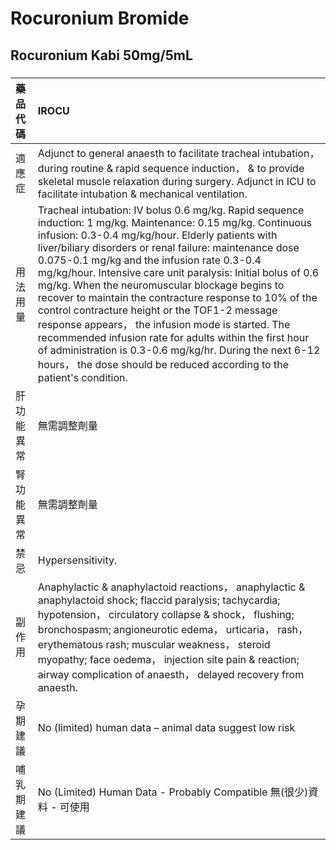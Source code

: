 # Rocuronium Bromide

## Rocuronium Kabi 50mg/5mL

##### 

| 藥品代碼   | IROCU                                                                                                                                                                                                                                                                                                                                                                                                                                                                                                                                                                                                                                                                                                                                                          |
|:-----------|:---------------------------------------------------------------------------------------------------------------------------------------------------------------------------------------------------------------------------------------------------------------------------------------------------------------------------------------------------------------------------------------------------------------------------------------------------------------------------------------------------------------------------------------------------------------------------------------------------------------------------------------------------------------------------------------------------------------------------------------------------------------|
| 適應症     | Adjunct to general anaesth to facilitate tracheal intubation， during routine & rapid sequence induction， & to provide skeletal muscle relaxation during surgery. Adjunct in ICU to facilitate intubation & mechanical ventilation.                                                                                                                                                                                                                                                                                                                                                                                                                                                                                                                           |
| 用法用量   | Tracheal intubation: IV bolus 0.6 mg/kg. Rapid sequence induction: 1 mg/kg. Maintenance: 0.15 mg/kg. Continuous infusion: 0.3-0.4 mg/kg/hour. Elderly patients with liver/biliary disorders or renal failure: maintenance dose 0.075-0.1 mg/kg and the infusion rate 0.3-0.4 mg/kg/hour. Intensive care unit paralysis: Initial bolus of 0.6 mg/kg. When the neuromuscular blockage begins to recover to maintain the contracture response to 10% of the control contracture height or the TOF1-2 message response appears， the infusion mode is started. The recommended infusion rate for adults within the first hour of administration is 0.3-0.6 mg/kg/hr. During the next 6-12 hours， the dose should be reduced according to the patient's condition. |
| 肝功能異常 | 無需調整劑量                                                                                                                                                                                                                                                                                                                                                                                                                                                                                                                                                                                                                                                                                                                                                   |
| 腎功能異常 | 無需調整劑量                                                                                                                                                                                                                                                                                                                                                                                                                                                                                                                                                                                                                                                                                                                                                   |
| 禁忌       | Hypersensitivity.                                                                                                                                                                                                                                                                                                                                                                                                                                                                                                                                                                                                                                                                                                                                              |
| 副作用     | Anaphylactic & anaphylactoid reactions， anaphylactic & anaphylactoid shock; flaccid paralysis; tachycardia; hypotension， circulatory collapse & shock， flushing; bronchospasm; angioneurotic edema， urticaria， rash， erythematous rash; muscular weakness， steroid myopathy; face oedema， injection site pain & reaction; airway complication of anaesth， delayed recovery from anaesth.                                                                                                                                                                                                                                                                                                                                                              |
| 孕期建議   | No (limited) human data – animal data suggest low risk                                                                                                                                                                                                                                                                                                                                                                                                                                                                                                                                                                                                                                                                                                         |
| 哺乳期建議 | No (Limited) Human Data - Probably Compatible 無(很少)資料 - 可使用                                                                                                                                                                                                                                                                                                                                                                                                                                                                                                                                                                                                                                                                                            |

